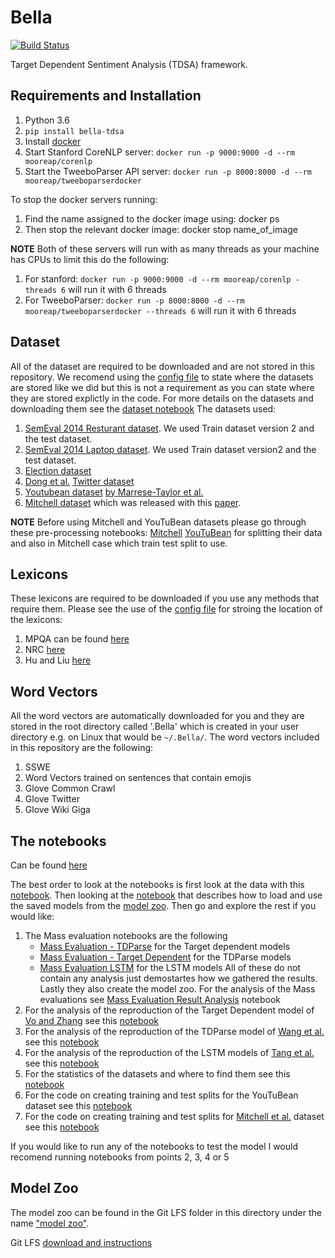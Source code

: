 # Bella
[![Build Status](https://travis-ci.org/apmoore1/Bella.svg?branch=master)](https://travis-ci.org/apmoore1/Bella)

Target Dependent Sentiment Analysis (TDSA) framework.


## Requirements and Installation
1. Python 3.6
2. `pip install bella-tdsa`
3. Install [docker](https://docs.docker.com/install/)
4. Start Stanford CoreNLP server: `docker run -p 9000:9000 -d --rm mooreap/corenlp`
5. Start the TweeboParser API server: `docker run -p 8000:8000 -d --rm mooreap/tweeboparserdocker`

To stop the docker servers running:

1. Find the name assigned to the docker image using: docker ps
2. Then stop the relevant docker image: docker stop name_of_image

**NOTE**
Both of these servers will run with as many threads as your machine has CPUs to limit this do the following:
1. For stanford: `docker run -p 9000:9000 -d --rm mooreap/corenlp -threads 6` will run it with 6 threads
2. For TweeboParser: `docker run -p 8000:8000 -d --rm mooreap/tweeboparserdocker --threads 6` will run it with 6 threads


## Dataset

All of the dataset are required to be downloaded and are not stored in this repository. We recomend using the [config file](./config.yaml) to state where the datasets are stored like we did but this is not a requirement as you can state where they are stored explictly in the code. For more details on the datasets and downloading them see the [dataset notebook](https://github.com/apmoore1/Bella/blob/master/notebooks/datasets.ipynb) The datasets used:
1. [SemEval 2014 Resturant dataset](http://alt.qcri.org/semeval2014/task4/index.php?id=data-and-tools). We used Train dataset version 2 and the test dataset.
2. [SemEval 2014 Laptop dataset](http://alt.qcri.org/semeval2014/task4/index.php?id=data-and-tools). We used Train dataset version2 and the test dataset.
3. [Election dataset](https://figshare.com/articles/EACL_2017_-_Multi-target_UK_election_Twitter_sentiment_corpus/4479563/1)
4. [Dong et al.](https://aclanthology.coli.uni-saarland.de/papers/P14-2009/p14-2009) [Twitter dataset](https://github.com/bluemonk482/tdparse/tree/master/data/lidong)
5. [Youtubean dataset](https://github.com/epochx/opinatt/blob/master/samsung_galaxy_s5.xml) [by Marrese-Taylor et al.](https://www.aclweb.org/anthology/W17-5213)
6. [Mitchell dataset](http://www.m-mitchell.com/code/MitchellEtAl-13-OpenSentiment.tgz) which was released with this [paper](https://www.aclweb.org/anthology/D13-1171).

**NOTE** Before using Mitchell and YouTuBean datasets please go through these pre-processing notebooks: [Mitchell](https://github.com/apmoore1/Bella/blob/master/notebooks/Mitchel%20et%20al%20dataset%20splitting.ipynb) [YouTuBean](https://github.com/apmoore1/Bella/blob/master/notebooks/YouTuBean%20dataset%20splitting.ipynb) for splitting their data and also in Mitchell case which train test split to use.

## Lexicons

These lexicons are required to be downloaded if you use any methods that require them. Please see the use of the [config file](./config.yaml) for stroing the location of the lexicons:
1. MPQA can be found [here](http://mpqa.cs.pitt.edu/lexicons/subj_lexicon/)
2. NRC [here](http://saifmohammad.com/WebPages/NRC-Emotion-Lexicon.htm)
3. Hu and Liu [here](https://www.cs.uic.edu/~liub/FBS/sentiment-analysis.html#lexicon)

## Word Vectors

All the word vectors are automatically downloaded for you and they are stored in the root directory called '.Bella' which is created in your user directory e.g. on Linux that would be `~/.Bella/`. The word vectors included in this repository are the following:
1. SSWE
2. Word Vectors trained on sentences that contain emojis
3. Glove Common Crawl
4. Glove Twitter
5. Glove Wiki Giga

## The notebooks

Can be found [here](./notebooks)

The best order to look at the notebooks is first look at the data with this [notebook](./notebooks/datasets.ipynb). Then looking at the [notebook](./notebooks/Model%20Example.ipynb) that describes how to load and use the saved models from the [model zoo](#model-zoo). Then go and explore the rest if you would like: 

1. The Mass evaluation notebooks are the following
   * [Mass Evaluation - TDParse](./notebooks/Mass%20Evaluation%20-%20TDParse.ipynb) for the Target dependent models
   * [Mass Evaluation - Target Dependent](./notebooks/Mass%20Evaluation%20-%20Target%20Dependent.ipynb) for the TDParse models
   * [Mass Evaluation LSTM](./notebooks/Mass%20Evaluation%20LSTM.ipynb) for the LSTM models
  All of these do not contain any analysis just demostartes how we gathered the results. Lastly they also create the model zoo. For the analysis of the Mass evaluations see [Mass Evaluation Result Analysis](./notebooks/Mass%20Evaluation%20Result%20Analysis.ipynb) notebook
2. For the analysis of the reproduction of the Target Dependent model of [Vo and Zhang](https://www.ijcai.org/Proceedings/15/Papers/194.pdf) see this [notebook](./notebooks/target_model.ipynb)
3. For the analysis of the reproduction of the TDParse model of [Wang et al.](https://aclanthology.coli.uni-saarland.de/papers/E17-1046/e17-1046) see this [notebook](./notebooks/TDParse.ipynb)
4. For the analysis of the reproduction of the LSTM models of [Tang et al.](https://www.aclweb.org/anthology/C16-1311) see this [notebook](./notebooks/LSTM.ipynb)
5. For the statistics of the datasets and where to find them see this [notebook](./notebooks/datasets.ipynb)
6. For the code on creating training and test splits for the YouTuBean dataset see this [notebook](./notebooks/YouTuBean%20dataset%20splitting.ipynb)
7. For the code on creating training and test splits for [Mitchell et al.](https://www.aclweb.org/anthology/D13-1171) dataset see this [notebook](./notebooks/Mitchel%20et%20al%20dataset%20splitting.ipynb)

If you would like to run any of the notebooks to test the model I would recomend running notebooks from points 2, 3, 4 or 5


## Model Zoo

The model zoo can be found in the Git LFS folder in this directory under the name ["model zoo"](https://github.com/apmoore1/Bella/tree/master/model%20zoo).

Git LFS [download and instructions](https://www.atlassian.com/git/tutorials/git-lfs)
